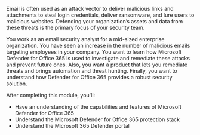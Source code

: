 Email is often used as an attack vector to deliver malicious links and attachments to steal login credentials, deliver ransomware, and lure users to malicious websites. Defending your organization’s assets and data from these threats is the primary focus of your security team.

You work as an email security analyst for a mid-sized enterprise organization. You have seen an increase in the number of malicious emails targeting employees in your company.  You want to learn how Microsoft Defender for Office 365 is used to investigate and remediate these attacks and prevent future ones.  Also, you want a product that lets you remediate threats and brings automation and threat hunting. Finally, you want to understand how Defender for Office 365 provides a robust security solution.

After completing this module, you'll:

- Have an understanding of the capabilities and features of Microsoft Defender for Office 365
- Understand the Microsoft Defender for Office 365 protection stack
- Understand the Microsoft 365 Defender portal
